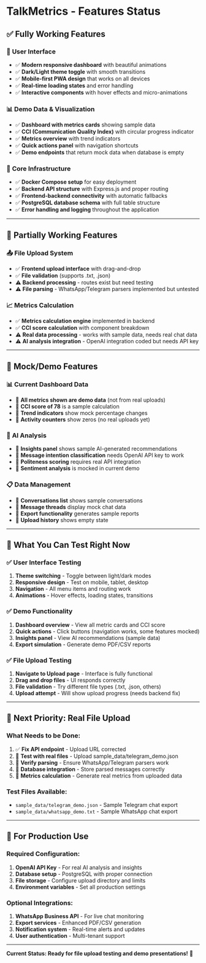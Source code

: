 # TalkMetrics - Features Status

## ✅ **Fully Working Features**

### 🎨 **User Interface**
- ✅ **Modern responsive dashboard** with beautiful animations
- ✅ **Dark/Light theme toggle** with smooth transitions
- ✅ **Mobile-first PWA design** that works on all devices
- ✅ **Real-time loading states** and error handling
- ✅ **Interactive components** with hover effects and micro-animations

### 📊 **Demo Data & Visualization**
- ✅ **Dashboard with metrics cards** showing sample data
- ✅ **CCI (Communication Quality Index)** with circular progress indicator
- ✅ **Metrics overview** with trend indicators
- ✅ **Quick actions panel** with navigation shortcuts
- ✅ **Demo endpoints** that return mock data when database is empty

### 🚀 **Core Infrastructure**
- ✅ **Docker Compose setup** for easy deployment
- ✅ **Backend API structure** with Express.js and proper routing
- ✅ **Frontend-backend connectivity** with automatic fallbacks
- ✅ **PostgreSQL database schema** with full table structure
- ✅ **Error handling and logging** throughout the application

---

## 🔄 **Partially Working Features**

### 📤 **File Upload System**
- ✅ **Frontend upload interface** with drag-and-drop
- ✅ **File validation** (supports .txt, .json)
- ⚠️ **Backend processing** - routes exist but need testing
- ⚠️ **File parsing** - WhatsApp/Telegram parsers implemented but untested

### 📈 **Metrics Calculation**
- ✅ **Metrics calculation engine** implemented in backend
- ✅ **CCI score calculation** with component breakdown
- ⚠️ **Real data processing** - works with sample data, needs real chat data
- ⚠️ **AI analysis integration** - OpenAI integration coded but needs API key

---

## 🚧 **Mock/Demo Features**

### 📊 **Current Dashboard Data**
- 📝 **All metrics shown are demo data** (not from real uploads)
- 📝 **CCI score of 78** is a sample calculation
- 📝 **Trend indicators** show mock percentage changes
- 📝 **Activity counters** show zeros (no real uploads yet)

### 🤖 **AI Analysis**
- 📝 **Insights panel** shows sample AI-generated recommendations
- 📝 **Message intention classification** needs OpenAI API key to work
- 📝 **Politeness scoring** requires real API integration
- 📝 **Sentiment analysis** is mocked in current demo

### 📋 **Data Management**
- 📝 **Conversations list** shows sample conversations
- 📝 **Message threads** display mock chat data
- 📝 **Export functionality** generates sample reports
- 📝 **Upload history** shows empty state

---

## 🧪 **What You Can Test Right Now**

### ✅ **User Interface Testing**
1. **Theme switching** - Toggle between light/dark modes
2. **Responsive design** - Test on mobile, tablet, desktop
3. **Navigation** - All menu items and routing work
4. **Animations** - Hover effects, loading states, transitions

### ✅ **Demo Functionality**
1. **Dashboard overview** - View all metric cards and CCI score
2. **Quick actions** - Click buttons (navigation works, some features mocked)
3. **Insights panel** - View AI recommendations (sample data)
4. **Export simulation** - Generate demo PDF/CSV reports

### ✅ **File Upload Testing**
1. **Navigate to Upload page** - Interface is fully functional
2. **Drag and drop files** - UI responds correctly
3. **File validation** - Try different file types (.txt, .json, others)
4. **Upload attempt** - Will show upload progress (needs backend fix)

---

## 🎯 **Next Priority: Real File Upload**

### What Needs to be Done:
1. ✅ **Fix API endpoint** - Upload URL corrected
2. 🔄 **Test with real files** - Upload sample_data/telegram_demo.json
3. 🔄 **Verify parsing** - Ensure WhatsApp/Telegram parsers work
4. 🔄 **Database integration** - Store parsed messages correctly
5. 🔄 **Metrics calculation** - Generate real metrics from uploaded data

### Test Files Available:
- `sample_data/telegram_demo.json` - Sample Telegram chat export
- `sample_data/whatsapp_demo.txt` - Sample WhatsApp chat export

---

## 🔧 **For Production Use**

### Required Configuration:
1. **OpenAI API Key** - For real AI analysis and insights
2. **Database setup** - PostgreSQL with proper connection
3. **File storage** - Configure upload directory and limits
4. **Environment variables** - Set all production settings

### Optional Integrations:
1. **WhatsApp Business API** - For live chat monitoring
2. **Export services** - Enhanced PDF/CSV generation
3. **Notification system** - Real-time alerts and updates
4. **User authentication** - Multi-tenant support

---

**Current Status: Ready for file upload testing and demo presentations!** 🚀